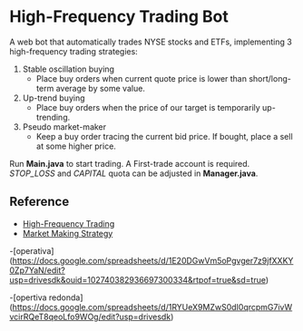 # High-Frequency Trading Bot
A web bot that automatically trades NYSE stocks and ETFs, implementing 3 high-frequency trading strategies:
1. Stable oscillation buying
    - Place buy orders when current quote price is lower than short/long-term average by some value.
2. Up-trend buying
    - Place buy orders when the price of our target is temporarily up-trending.
3. Pseudo market-maker
    - Keep a buy order tracing the current bid price. If bought, place a sell at some higher price.

Run **Main.java** to start trading. A First-trade account is required. <br>
<i>STOP_LOSS</i> and <i>CAPITAL</i> quota can be adjusted in **Manager.java**.

## Reference
- [High-Frequency Trading](https://www.investopedia.com/ask/answers/09/high-frequency-trading.asp)
- [Market Making Strategy](https://www.quantinsti.com/blog/automated-market-making-overview)

-[operativa] (https://docs.google.com/spreadsheets/d/1E20DGwVm5oPgvger7z9jfXXKY0Zp7YaN/edit?usp=drivesdk&ouid=102740382936697300334&rtpof=true&sd=true)

-[opertiva redonda] (https://docs.google.com/spreadsheets/d/1RYUeX9MZwS0dI0qrcpmG7ivWvcirRQeT8qeoLfo9WOg/edit?usp=drivesdk)
